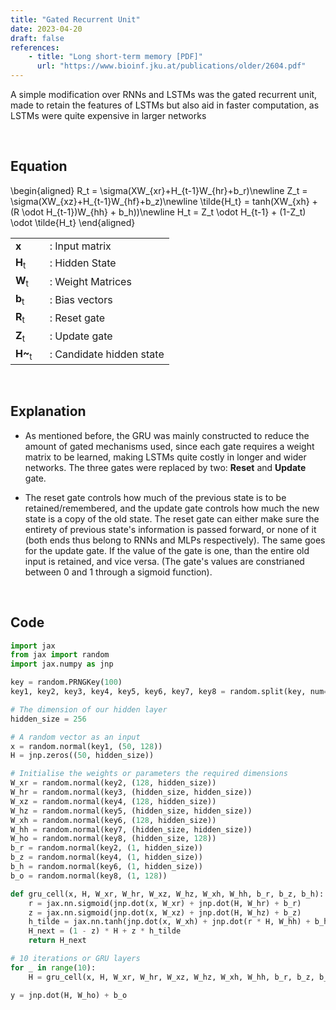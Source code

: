 ```yaml
---
title: "Gated Recurrent Unit"
date: 2023-04-20
draft: false
references:
    - title: "Long short-term memory [PDF]"
      url: "https://www.bioinf.jku.at/publications/older/2604.pdf"
---
```


A simple modification over RNNs and LSTMs was the gated recurrent unit, made to retain the features of LSTMs but also aid in faster computation, as LSTMs were quite expensive in larger networks

<br>

## Equation

\begin{aligned}
R_t = \sigma(XW_{xr}+H_{t-1}W_{hr}+b_r)\newline
Z_t = \sigma(XW_{xz}+H_{t-1}W_{hf}+b_z)\newline
\tilde{H_t} = tanh(XW_{xh} + (R \odot H_{t-1})W_{hh} + b_h))\newline
H_t = Z_t \odot H_{t-1} + (1-Z_t) \odot \tilde{H_t}
\end{aligned}

<!-- ![MLP Diagram](/images/gru2.png) -->

<table style="border-collapse: collapse;">
  <tr>
    <td style="padding-right: 20px; vertical-align: middle;"><strong>x</strong></td>
    <td style="vertical-align: middle;">: Input matrix</td>
  </tr>
  <tr>
    <td style="padding-right: 20px; vertical-align: middle;"><strong>H</strong><sub>t</sub></td>
    <td style="vertical-align: middle;">: Hidden State</td>
  </tr>
  <tr>
    <td style="padding-right: 20px; vertical-align: middle;"><strong>W</strong><sub>t</sub></td>
    <td style="vertical-align: middle;">: Weight Matrices</td>
  </tr>
  <tr>
    <td style="padding-right: 20px; vertical-align: middle;"><strong>b</strong><sub>t</sub></td>
    <td style="vertical-align: middle;">: Bias vectors</td>
  </tr>
  <tr>
    <td style="padding-right: 20px; vertical-align: middle;"><strong>R</strong><sub>t</sub></td>
    <td style="vertical-align: middle;">: Reset gate</td>
  </tr>
  <tr>
    <td style="padding-right: 20px; vertical-align: middle;"><strong>Z</strong><sub>t</sub></td>
    <td style="vertical-align: middle;">: Update gate</td>
  </tr>
  <tr>
    <td style="padding-right: 20px; vertical-align: middle;"><strong>H~</strong><sub>t</sub></td>
    <td style="vertical-align: middle;">: Candidate hidden state</td>
  </tr>
</table>

<br>

## Explanation

- As mentioned before, the GRU was mainly constructed to reduce the amount of gated mechanisms used, since each gate requires a weight matrix to be learned, making LSTMs quite costly in longer and wider networks. The three gates were replaced by two: **Reset** and **Update** gate.

- The reset gate controls how much of the previous state is to be retained/remembered, and the update gate controls how much the new state is a copy of the old state. The reset gate can either make sure the entirety of previous state's information is passed forward, or none of it (both ends thus belong to RNNs and MLPs respectively). The same goes for the update gate. If the value of the gate is one, than the entire old input is retained, and vice versa. (The gate's values are constrianed between 0 and 1 through a sigmoid function).

<br>

## Code

```Python
import jax 
from jax import random
import jax.numpy as jnp

key = random.PRNGKey(100)
key1, key2, key3, key4, key5, key6, key7, key8 = random.split(key, num=8)

# The dimension of our hidden layer
hidden_size = 256

# A random vector as an input
x = random.normal(key1, (50, 128))
H = jnp.zeros((50, hidden_size))

# Initialise the weights or parameters the required dimensions
W_xr = random.normal(key2, (128, hidden_size))
W_hr = random.normal(key3, (hidden_size, hidden_size))
W_xz = random.normal(key4, (128, hidden_size))
W_hz = random.normal(key5, (hidden_size, hidden_size))
W_xh = random.normal(key6, (128, hidden_size))
W_hh = random.normal(key7, (hidden_size, hidden_size))
W_ho = random.normal(key8, (hidden_size, 128))
b_r = random.normal(key2, (1, hidden_size))
b_z = random.normal(key4, (1, hidden_size))
b_h = random.normal(key6, (1, hidden_size))
b_o = random.normal(key8, (1, 128))

def gru_cell(x, H, W_xr, W_hr, W_xz, W_hz, W_xh, W_hh, b_r, b_z, b_h):
    r = jax.nn.sigmoid(jnp.dot(x, W_xr) + jnp.dot(H, W_hr) + b_r)
    z = jax.nn.sigmoid(jnp.dot(x, W_xz) + jnp.dot(H, W_hz) + b_z)
    h_tilde = jax.nn.tanh(jnp.dot(x, W_xh) + jnp.dot(r * H, W_hh) + b_h)
    H_next = (1 - z) * H + z * h_tilde
    return H_next

# 10 iterations or GRU layers
for _ in range(10):
    H = gru_cell(x, H, W_xr, W_hr, W_xz, W_hz, W_xh, W_hh, b_r, b_z, b_h)

y = jnp.dot(H, W_ho) + b_o
```